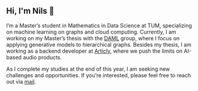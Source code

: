 ## Hi, I'm Nils 👋

I’m a Master’s student in Mathematics in Data Science at TUM, specializing on machine learning on graphs and cloud computing. Currently, I am working on my Master’s thesis with the [DAML](https://www.cs.cit.tum.de/en/daml/home/) group, where I focus on applying generative models to hierarchical graphs. Besides my thesis, I am working as a backend developer at [Articly](https://www.articly.de), where we push the limits on AI-based audio products.

As I complete my studies at the end of this year, I am seeking new challenges and opportunities. If you’re interested, please feel free to reach out via [mail](mailto:nils.fleischmann@tum.de).
